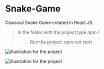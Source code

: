 # Snake-Game

Classical Snake Game created in React JS

> In the folder with the project type *npm i*
> >Run the project: *npm run start*

![illustration for the project](https://github.com/ElenaSinko/Snake-Game/tree/master/snake-game/src/img/page-examples/game-page.png)

![illustration for the project](https://github.com/ElenaSinko/Snake-Game/tree/master/snake-game/src/img/page-examples/score-page.png)
